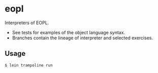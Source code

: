 # eopl

Interpreters of EOPL.  

* See tests for examples of the object language syntax.
* Branches contain the lineage of interpreter and selected exercises.

## Usage

    $ lein trampoline run


